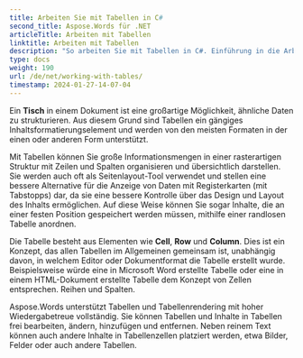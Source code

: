 ```yaml
---
title: Arbeiten Sie mit Tabellen in C#
second_title: Aspose.Words für .NET
articleTitle: Arbeiten mit Tabellen
linktitle: Arbeiten mit Tabellen
description: "So arbeiten Sie mit Tabellen in C#. Einführung in die Arbeit mit Tabellen und Tabellenknotenkonzepten in Aspose.Words für .NET."
type: docs
weight: 190
url: /de/net/working-with-tables/
timestamp: 2024-01-27-14-07-04
---
```


Ein **Tisch** in einem Dokument ist eine großartige Möglichkeit, ähnliche Daten zu strukturieren. Aus diesem Grund sind Tabellen ein gängiges Inhaltsformatierungselement und werden von den meisten Formaten in der einen oder anderen Form unterstützt.

Mit Tabellen können Sie große Informationsmengen in einer rasterartigen Struktur mit Zeilen und Spalten organisieren und übersichtlich darstellen. Sie werden auch oft als Seitenlayout-Tool verwendet und stellen eine bessere Alternative für die Anzeige von Daten mit Registerkarten (mit Tabstopps) dar, da sie eine bessere Kontrolle über das Design und Layout des Inhalts ermöglichen. Auf diese Weise können Sie sogar Inhalte, die an einer festen Position gespeichert werden müssen, mithilfe einer randlosen Tabelle anordnen.

Die Tabelle besteht aus Elementen wie **Cell**, **Row** und **Column**. Dies ist ein Konzept, das allen Tabellen im Allgemeinen gemeinsam ist, unabhängig davon, in welchem Editor oder Dokumentformat die Tabelle erstellt wurde. Beispielsweise würde eine in Microsoft Word erstellte Tabelle oder eine in einem HTML-Dokument erstellte Tabelle dem Konzept von Zellen entsprechen. Reihen und Spalten.

Aspose.Words unterstützt Tabellen und Tabellenrendering mit hoher Wiedergabetreue vollständig. Sie können Tabellen und Inhalte in Tabellen frei bearbeiten, ändern, hinzufügen und entfernen. Neben reinem Text können auch andere Inhalte in Tabellenzellen platziert werden, etwa Bilder, Felder oder auch andere Tabellen.
